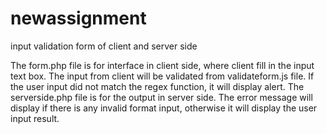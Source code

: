 # newassignment
 input validation form of client and server side

The form.php file is for interface in client side, where client fill in the input text box. The input from client will be validated from validateform.js file. If the user input did not match the regex function, it will display alert. The serverside.php file is for the output in server side. The error message will display if there is any invalid format input, otherwise it will display the user input result. 
